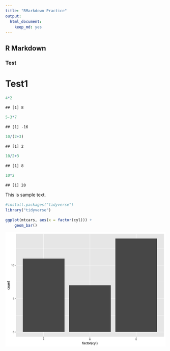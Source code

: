 ```yaml
---
title: "RMarkdown Practice"
output: 
  html_document: 
    keep_md: yes
---
```




## R Markdown
### Test
# Test1

```r
4*2
```

```
## [1] 8
```

```r
5-3*7
```

```
## [1] -16
```


```r
10/(2+3)
```

```
## [1] 2
```



```r
10/2+3
```

```
## [1] 8
```


```r
10*2
```

```
## [1] 20
```

This is sample text.


```r
#install.packages("tidyverse")
library("tidyverse")
```


```r
ggplot(mtcars, aes(x = factor(cyl))) +
    geom_bar()
```

![](Test-RMarkdown_files/figure-html/unnamed-chunk-6-1.png)<!-- -->

